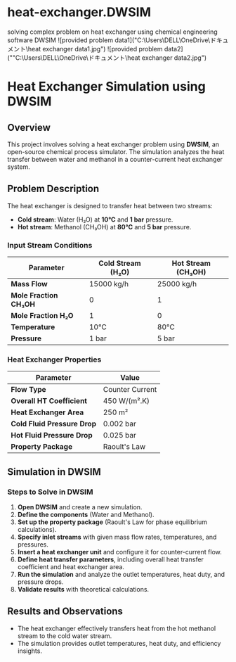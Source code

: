 # heat-exchanger.DWSIM
solving complex problem on heat exchanger using chemical engineering software DWSIM
![provided problem data1]("C:\Users\DELL\OneDrive\ドキュメント\heat exchanger data1.jpg")
![provided problem data2](""C:\Users\DELL\OneDrive\ドキュメント\heat exchanger data2.jpg")
# Heat Exchanger Simulation using DWSIM

## Overview
This project involves solving a heat exchanger problem using **DWSIM**, an open-source chemical process simulator. The simulation analyzes the heat transfer between water and methanol in a counter-current heat exchanger system.

## Problem Description
The heat exchanger is designed to transfer heat between two streams:
- **Cold stream**: Water (H₂O) at **10°C** and **1 bar** pressure.
- **Hot stream**: Methanol (CH₃OH) at **80°C** and **5 bar** pressure.

### Input Stream Conditions
| Parameter              | Cold Stream (H₂O) | Hot Stream (CH₃OH) |
|------------------------|------------------|-------------------|
| **Mass Flow**         | 15000 kg/h       | 25000 kg/h       |
| **Mole Fraction CH₃OH** | 0                | 1                 |
| **Mole Fraction H₂O**  | 1                | 0                 |
| **Temperature**       | 10°C             | 80°C             |
| **Pressure**         | 1 bar            | 5 bar            |

### Heat Exchanger Properties
| Parameter                 | Value |
|---------------------------|-------|
| **Flow Type**            | Counter Current |
| **Overall HT Coefficient** | 450 W/(m².K) |
| **Heat Exchanger Area**   | 250 m² |
| **Cold Fluid Pressure Drop** | 0.002 bar |
| **Hot Fluid Pressure Drop**  | 0.025 bar |
| **Property Package**       | Raoult's Law |

## Simulation in DWSIM
### Steps to Solve in DWSIM
1. **Open DWSIM** and create a new simulation.
2. **Define the components** (Water and Methanol).
3. **Set up the property package** (Raoult's Law for phase equilibrium calculations).
4. **Specify inlet streams** with given mass flow rates, temperatures, and pressures.
5. **Insert a heat exchanger unit** and configure it for counter-current flow.
6. **Define heat transfer parameters**, including overall heat transfer coefficient and heat exchanger area.
7. **Run the simulation** and analyze the outlet temperatures, heat duty, and pressure drops.
8. **Validate results** with theoretical calculations.

## Results and Observations
- The heat exchanger effectively transfers heat from the hot methanol stream to the cold water stream.
- The simulation provides outlet temperatures, heat duty, and efficiency insights.






